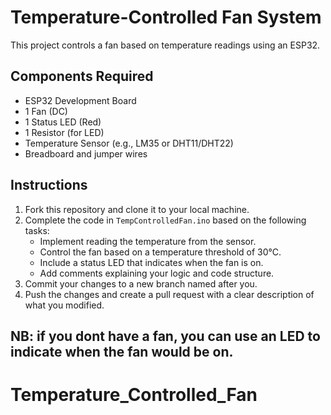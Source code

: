 # Temperature-Controlled Fan System

This project controls a fan based on temperature readings using an ESP32. 

## Components Required
- ESP32 Development Board
- 1 Fan (DC)
- 1 Status LED (Red)
- 1 Resistor (for LED)
- Temperature Sensor (e.g., LM35 or DHT11/DHT22)
- Breadboard and jumper wires

## Instructions
1. Fork this repository and clone it to your local machine.
2. Complete the code in `TempControlledFan.ino` based on the following tasks:
   - Implement reading the temperature from the sensor.
   - Control the fan based on a temperature threshold of 30°C.
   - Include a status LED that indicates when the fan is on.
   - Add comments explaining your logic and code structure.
3. Commit your changes to a new branch named after you.
4. Push the changes and create a pull request with a clear description of what you modified.

## NB: if you dont have a fan, you can use an LED to indicate when the fan would be on.
# Temperature_Controlled_Fan

